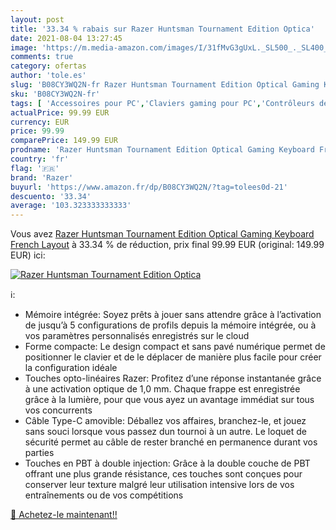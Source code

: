 ```yaml
---
layout: post
title: '33.34 % rabais sur Razer Huntsman Tournament Edition Optica'
date: 2021-08-04 13:27:45
image: 'https://m.media-amazon.com/images/I/31fMvG3gUxL._SL500_._SL400_.jpg'
comments: true
category: ofertas
author: 'tole.es'
slug: 'B08CY3WQ2N-fr Razer Huntsman Tournament Edition Optical Gaming Keyboard...'
sku: 'B08CY3WQ2N-fr'
tags: [ 'Accessoires pour PC','Claviers gaming pour PC','Contrôleurs de jeu pour PC','Jeux vidéo','PC: Jeux et accessoires','razer', ]
actualPrice: 99.99 EUR
currency: EUR
price: 99.99
comparePrice: 149.99 EUR
prodname: 'Razer Huntsman Tournament Edition Optical Gaming Keyboard French Layout'
country: 'fr'
flag: '🇫🇷'
brand: 'Razer'
buyurl: 'https://www.amazon.fr/dp/B08CY3WQ2N/?tag=tolees0d-21'
descuento: '33.34'
average: '103.323333333333'
---
```


Vous avez [Razer Huntsman Tournament Edition Optical Gaming Keyboard French Layout](https://www.amazon.fr/dp/B08CY3WQ2N/?tag=tolees0d-21)  à  33.34 % de réduction, prix final  99.99 EUR (original: 149.99 EUR) ici:

[![Razer Huntsman Tournament Edition Optica](https://m.media-amazon.com/images/I/31fMvG3gUxL._SL500_._SL400_.jpg)](https://www.amazon.fr/dp/B08CY3WQ2N/?tag=tolees0d-21)

ℹ️:

- Mémoire intégrée: Soyez prêts à jouer sans attendre grâce à l’activation de jusqu’à 5 configurations de profils depuis la mémoire intégrée, ou à vos paramètres personnalisés enregistrés sur le cloud
- Forme compacte: Le design compact et sans pavé numérique permet de positionner le clavier et de le déplacer de manière plus facile pour créer la configuration idéale
- Touches opto-linéaires Razer: Profitez d’une réponse instantanée grâce à une activation optique de 1,0 mm. Chaque frappe est enregistrée grâce à la lumière, pour que vous ayez un avantage immédiat sur tous vos concurrents
- Câble Type-C amovible: Déballez vos affaires, branchez-le, et jouez sans souci lorsque vous passez dun tournoi à un autre. Le loquet de sécurité permet au câble de rester branché en permanence durant vos parties
- Touches en PBT à double injection: Grâce à la double couche de PBT offrant une plus grande résistance, ces touches sont conçues pour conserver leur texture malgré leur utilisation intensive lors de vos entraînements ou de vos compétitions

[🛒 Achetez-le maintenant!!](https://www.amazon.fr/dp/B08CY3WQ2N/?tag=tolees0d-21)
